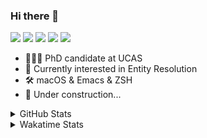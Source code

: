 ### Hi there 👋

[![](https://img.shields.io/badge/-Email-325180?logo=maildotru&logoColor=white&style=flat-square)](mailto:hi@wang.tianshu.me)
[![](https://img.shields.io/badge/-GitHub-black?logo=GitHub&style=flat-square)](https://github.com/tshu-w)
[![](https://img.shields.io/badge/-Telegram-26a5e4?labelColor=fafafa&logo=telegram&style=flat-square)](https://t.me/tshu_w) 
[![](https://img.shields.io/badge/-Twitter-1da1f2?logo=Twitter&logoColor=white&style=flat-square)](https://twitter.com/tshu_w)
[![](https://komarev.com/ghpvc/?username=tshu-w&color=blueviolet&style=flat-square)]()



- 🧑🏻‍🎓 PhD candidate at UCAS
- 🔭 Currently interested in Entity Resolution
- 🛠 macOS & Emacs & ZSH
- 🚧 Under construction...

<details>

<summary>GitHub Stats</summary>

![Tianshu's GitHub stats](https://github-readme-stats.vercel.app/api?username=tshu-w&show_icons=true&theme=buefy&count_private=true)
  
</details>


<details>
  <summary>Wakatime Stats</summary>

  Currently, files accessed by tramp cannot be tracked by wakatime, see https://github.com/wakatime/wakatime-mode/issues/27
  <br>
  
<!--START_SECTION:waka-->
![Code Time](http://img.shields.io/badge/Code%20Time-5%2C876%20hrs%2031%20mins-blue)

**I'm an Early 🐤** 

```text
🌞 Morning    69 commits     ████░░░░░░░░░░░░░░░░░░░░░   16.47% 
🌆 Daytime    221 commits    █████████████░░░░░░░░░░░░   52.74% 
🌃 Evening    123 commits    ███████░░░░░░░░░░░░░░░░░░   29.36% 
🌙 Night      6 commits      ░░░░░░░░░░░░░░░░░░░░░░░░░   1.43%

```
📅 **I'm Most Productive on Tuesday** 

```text
Monday       65 commits     ████░░░░░░░░░░░░░░░░░░░░░   15.51% 
Tuesday      115 commits    ██████░░░░░░░░░░░░░░░░░░░   27.45% 
Wednesday    56 commits     ███░░░░░░░░░░░░░░░░░░░░░░   13.37% 
Thursday     42 commits     ██░░░░░░░░░░░░░░░░░░░░░░░   10.02% 
Friday       55 commits     ███░░░░░░░░░░░░░░░░░░░░░░   13.13% 
Saturday     52 commits     ███░░░░░░░░░░░░░░░░░░░░░░   12.41% 
Sunday       34 commits     ██░░░░░░░░░░░░░░░░░░░░░░░   8.11%

```


📊 **This Week I Spent My Time On** 

```text
💬 Programming Languages: 
sh                       22 hrs 29 mins      ████████████████████░░░░░   83.01% 
Org                      2 hrs 42 mins       ██░░░░░░░░░░░░░░░░░░░░░░░   9.97% 
Emacs Lisp               58 mins             █░░░░░░░░░░░░░░░░░░░░░░░░   3.61% 
Other                    22 mins             ░░░░░░░░░░░░░░░░░░░░░░░░░   1.41% 
Python                   15 mins             ░░░░░░░░░░░░░░░░░░░░░░░░░   0.98%

🔥 Editors: 
Zsh                      22 hrs 29 mins      ████████████████████░░░░░   83.01% 
Emacs                    4 hrs 36 mins       ████░░░░░░░░░░░░░░░░░░░░░   16.99%

🐱‍💻 Projects: 
Terminal                 7 hrs 44 mins       ███████░░░░░░░░░░░░░░░░░░   28.55% 
universal-blocker        7 hrs 1 min         ██████░░░░░░░░░░░░░░░░░░░   25.93% 
lightning-template       5 hrs 44 mins       █████░░░░░░░░░░░░░░░░░░░░   21.22% 
Unknown Project          2 hrs 42 mins       ██░░░░░░░░░░░░░░░░░░░░░░░   9.98% 
lightning                2 hrs 12 mins       ██░░░░░░░░░░░░░░░░░░░░░░░   8.16%

💻 Operating System: 
Linux                    14 hrs 1 min        █████████████░░░░░░░░░░░░   51.76% 
Mac                      13 hrs 4 mins       ████████████░░░░░░░░░░░░░   48.24%

```

**I Mostly Code in Python** 

```text
Python                   11 repos            ████████████░░░░░░░░░░░░░   50.0% 
HTML                     2 repos             ██░░░░░░░░░░░░░░░░░░░░░░░   9.09% 
Emacs Lisp               2 repos             ██░░░░░░░░░░░░░░░░░░░░░░░   9.09% 
JavaScript               2 repos             ██░░░░░░░░░░░░░░░░░░░░░░░   9.09% 
TeX                      2 repos             ██░░░░░░░░░░░░░░░░░░░░░░░   9.09%

```



 Last Updated on 21/08/2022 08:06:03 UTC
<!--END_SECTION:waka-->
</details>
